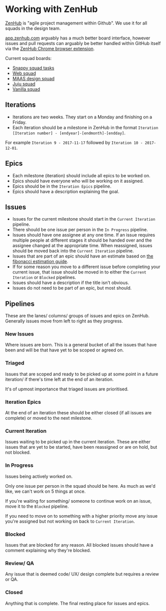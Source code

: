 # Working with ZenHub

[ZenHub](https://zenhub.com/) is "agile project management within Github".
We use it for all squads in the design team.

[app.zenhub.com](https://app.zenhub.com) arguably has a much better board interface, however issues and pull requests can arguably be better handled within GitHub itself via the [ZenHub Chrome browser extension](https://chrome.google.com/webstore/detail/zenhub-for-github/ogcgkffhplmphkaahpmffcafajaocjbd?hl=en-GB).

Current squad boards:

- [Snappy squad tasks](https://app.zenhub.com/workspace/o/canonicalltd/snappy-design-squad/boards)
- [Web squad](https://app.zenhub.com/workspace/o/ubuntudesign/web-squad/boards)
- [MAAS design squad](https://app.zenhub.com/workspace/o/ubuntudesign/maas-design-squad/boards)
- [Juju squad](https://app.zenhub.com/workspace/o/ubuntudesign/juju-squad/boards)
- [Vanilla squad](https://app.zenhub.com/workspace/o/ubuntudesign/vanilla-squad/boards)

## Iterations

- Iterations are two weeks. They start on a Monday and finishing on a Friday.
- Each iteration should be a milestone in ZenHub in the format `Iteration [Iteration number] - [endyear]-[endmonth]-[endday]`.

 For example `Iteration 9 - 2017-11-17` followed by `Iteration 10 - 2017-12-01`.

## Epics

- Each milestone (iteration) should include all epics to be worked on.
- Epics should have everyone who will be working on it assigned.
- Epics should be in the `Iteration Epics` pipeline.
- Epics should have a description explaining the goal.

## Issues

- Issues for the current milestone should start in the `Current Iteration` pipeline.
- There should be one issue per person in the `In Progress` pipeline.
- Issues should have one assignee at any one time. If an issue requires multiple people at different stages it should be handed over and the assignee changed at the appropriate time. When reassigned, issues should be moved back into the `Current Iteration` pipeline.
- Issues that are part of an epic should have an estimate based on [the fibonacci estimation guide](https://github.com/canonical-webteam/practices/blob/master/project-management/fibonacci-estimation-guide.md).
- If for some reason you move to a different issue before completing your current issue, that issue should be moved in to either the `Current Iteration` or `Blocked` pipelines.
- Issues should have a description if the title isn't obvious.
- Issues do not need to be part of an epic, but most should.

## Pipelines

These are the lanes/ columns/ groups of issues and epics on ZenHub. Generally issues move from left to right as they progress.

### New Issues

Where issues are born. This is a general bucket of all the issues that have been and will be that have yet to be scoped or agreed on.

### Triaged

Issues that are scoped and ready to be picked up at some point in a future iteration/ if there's time left at the end of an iteration.

It's of upmost importance that triaged issues are prioritised.

### Iteration Epics

At the end of an iteration these should be either closed (if all issues are complete) or moved to the next milestone.

### Current Iteration

Issues waiting to be picked up in the current iteration. These are either issues that are yet to be started, have been reassigned or are on hold, but not blocked.

### In Progress

Issues being actively worked on.

Only one issue per person in the squad should be here. As much as we'd like, we can't work on 5 things at once.

If you're waiting for something/ someone to continue work on an issue, move it to the `Blocked` pipeline.

If you need to move on to something with a higher priority move any issue you're assigned but not working on back to `Current Iteration`.

### Blocked

Issues that are blocked for any reason. All blocked issues should have a comment explaining why they're blocked.

### Review/ QA

Any issue that is deemed code/ UX/ design complete but requires a review or QA.

### Closed

Anything that is complete. The final resting place for issues and epics.
